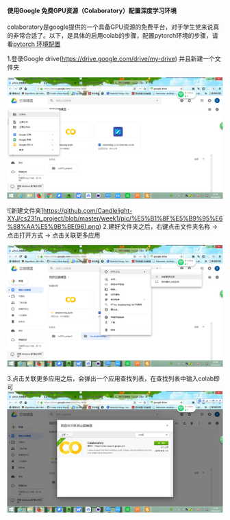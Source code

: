 #### **使用Google 免费GPU资源（Colaboratory）配置深度学习环境**

colaboratory是google提供的一个具备GPU资源的免费平台，对于学生党来说真的非常合适了。以下，是具体的启用colab的步骤，配置pytorch环境的步骤，请看[pytorch 环境配置](https://github.com/)



1.登录Google drive(https://drive.google.com/drive/my-drive) 并且新建一个文件夹

![新建文件夹]( https://github.com/Candlelight-XYJ/cs231n_project/blob/master/week1/pic/%E5%B1%8F%E5%B9%95%E6%88%AA%E5%9B%BE(95).png )

![新建文件夹]https://github.com/Candlelight-XYJ/cs231n_project/blob/master/week1/pic/%E5%B1%8F%E5%B9%95%E6%88%AA%E5%9B%BE(96).png)
2.建好文件夹之后，右键点击文件夹名称 -> 点击打开方式 -> 点击关联更多应用

![关联应用](https://github.com/Candlelight-XYJ/cs231n_project/blob/master/week1/pic/%E5%B1%8F%E5%B9%95%E6%88%AA%E5%9B%BE(97).png)

3.点击关联更多应用之后，会弹出一个应用查找列表，在查找列表中输入colab即可
![查找colab](https://github.com/Candlelight-XYJ/cs231n_project/blob/master/week1/pic/%E5%B1%8F%E5%B9%95%E6%88%AA%E5%9B%BE(98).png )





